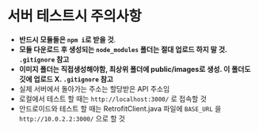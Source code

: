 # 서버 테스트시 주의사항
- **반드시 모듈들은 `npm i`로 받을 것**.
- **모듈 다운로드 후 생성되는 `node_modules` 폴더는 절대 업로드 하지 말 것. `.gitignore` 참고**
- **이미지 폴더는 직접생성해야함, 최상위 폴더에 public/images로 생성. 이 폴더도 깃에 업로드 X. `.gitignore` 참고**
- 실제 서버에서 돌아가는 주소는 할당받은 API 주소임
- 로컬에서 테스트 할 때는 `http://localhost:3000/` 로 접속할 것
- 안드로이드와 테스트 할 때는 RetrofitClient.java 파일에 `BASE_URL` 을 `http://10.0.2.2:3000/` 으로 할 것
